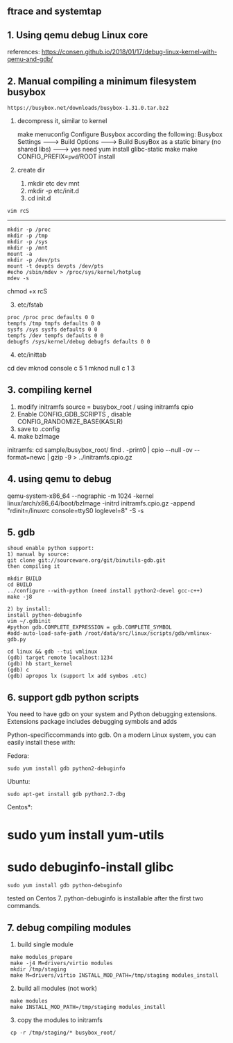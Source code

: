 ftrace and systemtap
----------------------------
## 1. Using qemu debug Linux core
   references: https://consen.github.io/2018/01/17/debug-linux-kernel-with-qemu-and-gdb/
## 2. Manual compiling a minimum filesystem busybox
    https://busybox.net/downloads/busybox-1.31.0.tar.bz2
   1) decompress it, similar to kernel
   
      make menuconfig
      Configure Busybox according the following:
      Busybox Settings ---> Build Options ---> Build BusyBox as a static binary (no shared libs) ---> yes
      need yum install glibc-static
      make 
      make CONFIG_PREFIX=`pwd`/ROOT install
   2) create dir

       1) mkdir etc dev mnt
       2) mkdir -p etc/init.d
       3) cd init.d

    vim rcS
   ------------
    mkdir -p /proc
    mkdir -p /tmp
    mkdir -p /sys
    mkdir -p /mnt
    mount -a
    mkdir -p /dev/pts
    mount -t devpts devpts /dev/pts
    #echo /sbin/mdev > /proc/sys/kernel/hotplug
    mdev -s

   chmod +x rcS
   
   3)  etc/fstab
   
    proc /proc proc defaults 0 0
    tempfs /tmp tmpfs defaults 0 0
    sysfs /sys sysfs defaults 0 0
    tempfs /dev tempfs defaults 0 0
    debugfs /sys/kernel/debug debugfs defaults 0 0

  4) etc/inittab


cd dev
mknod console c 5 1
mknod null c 1 3

## 3. compiling kernel
  1) modify initramfs source = busybox_root / using initramfs cpio
  2) Enable CONFIG_GDB_SCRIPTS , disable CONFIG_RANDOMIZE_BASE(KASLR)
  3) save to .config
  4) make bzImage

  initramfs:
     cd sample/busybox_root/
     find . -print0 | cpio --null -ov --format=newc | gzip -9 > ../initramfs.cpio.gz


## 4. using qemu to debug
  qemu-system-x86_64 --nographic -m 1024 -kernel linux/arch/x86_64/boot/bzImage -initrd initramfs.cpio.gz -append "rdinit=/linuxrc console=ttyS0 loglevel=8" -S -s

## 5. gdb
    shoud enable python support:
    1) manual by source:
    git clone git://sourceware.org/git/binutils-gdb.git
    then compiling it

    mkdir BUILD
    cd BUILD
    ../configure --with-python (need install python2-devel gcc-c++)
    make -j8

    2) by install:
    install python-debuginfo
    vim ~/.gdbinit
    #python gdb.COMPLETE_EXPRESSION = gdb.COMPLETE_SYMBOL
    #add-auto-load-safe-path /root/data/src/linux/scripts/gdb/vmlinux-gdb.py

    cd linux && gdb --tui vmlinux
    (gdb) target remote localhost:1234
    (gdb) hb start_kernel
    (gdb) c
    (gdb) apropos lx (support lx add symbos .etc)

## 6. support gdb python scripts

  You need to have gdb on your system and Python debugging extensions. Extensions package includes debugging symbols and adds

  Python-specificcommands into gdb. On a modern Linux system, you can easily install these with:

  Fedora:
  
    sudo yum install gdb python2-debuginfo 
    
  Ubuntu:
  
    sudo apt-get install gdb python2.7-dbg 
    
  Centos*:
  
#    sudo yum install yum-utils
#    sudo debuginfo-install glibc
    sudo yum install gdb python-debuginfo 
    
  tested on Centos 7. python-debuginfo is installable after the first two commands.
  
## 7. debug compiling modules
   1) build single module

     make modules_prepare
     make -j4 M=drivers/virtio modules
     mkdir /tmp/staging
     make M=drivers/virtio INSTALL_MOD_PATH=/tmp/staging modules_install

   2) build all modules (not work)

     make modules 
     make INSTALL_MOD_PATH=/tmp/staging modules_install

   3) copy the modules to initramfs

     cp -r /tmp/staging/* busybox_root/
